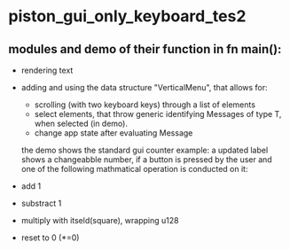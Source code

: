 # piston_gui_only_keyboard_tes2
## modules and demo of their function in fn main():
+ rendering text
+ adding and using the data structure "VerticalMenu", that allows for:
  + scrolling (with two keyboard keys) through a list of elements
  + select elements, that throw generic identifying Messages of type T, when selected (in demo).
  + change app state after evaluating Message <T>
  
  the demo shows the standard gui counter example: a updated label shows a changeabble number, if a button is pressed by the user and one of the following mathmatical operation is conducted on it:
 + add 1
 + substract 1
 + multiply with itseld(square), wrapping u128
 + reset to 0 (*=0)
